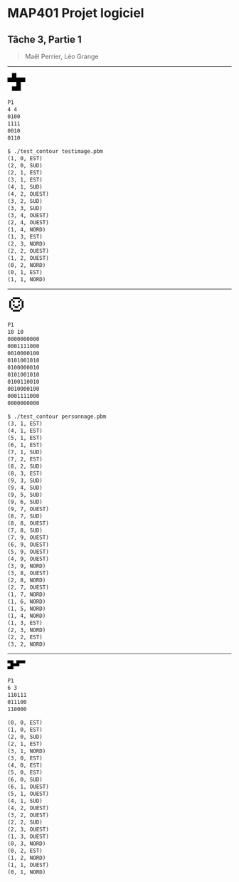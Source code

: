# MAP401 Projet logiciel
## Tâche 3, Partie 1
> Maël Perrier, Léo Grange

***

![testimage](testimage.png)
```pbm
P1
4 4
0100
1111
0010
0110
```
```
$ ./test_contour testimage.pbm
(1, 0, EST)
(2, 0, SUD)
(2, 1, EST)
(3, 1, EST)
(4, 1, SUD)
(4, 2, OUEST)
(3, 2, SUD)
(3, 3, SUD)
(3, 4, OUEST)
(2, 4, OUEST)
(1, 4, NORD)
(1, 3, EST)
(2, 3, NORD)
(2, 2, OUEST)
(1, 2, OUEST)
(0, 2, NORD)
(0, 1, EST)
(1, 1, NORD)
```

***

![personnage](personnage.png)
```pbm
P1
10 10
0000000000
0001111000
0010000100
0101001010
0100000010
0101001010
0100110010
0010000100
0001111000
0000000000
```
```
$ ./test_contour personnage.pbm
(3, 1, EST)
(4, 1, EST)
(5, 1, EST)
(6, 1, EST)
(7, 1, SUD)
(7, 2, EST)
(8, 2, SUD)
(8, 3, EST)
(9, 3, SUD)
(9, 4, SUD)
(9, 5, SUD)
(9, 6, SUD)
(9, 7, OUEST)
(8, 7, SUD)
(8, 8, OUEST)
(7, 8, SUD)
(7, 9, OUEST)
(6, 9, OUEST)
(5, 9, OUEST)
(4, 9, OUEST)
(3, 9, NORD)
(3, 8, OUEST)
(2, 8, NORD)
(2, 7, OUEST)
(1, 7, NORD)
(1, 6, NORD)
(1, 5, NORD)
(1, 4, NORD)
(1, 3, EST)
(2, 3, NORD)
(2, 2, EST)
(3, 2, NORD)
```

***

![testimage2](testimage2.png)
```pbm
P1
6 3
110111
011100
110000
```
```
(0, 0, EST)
(1, 0, EST)
(2, 0, SUD)
(2, 1, EST)
(3, 1, NORD)
(3, 0, EST)
(4, 0, EST)
(5, 0, EST)
(6, 0, SUD)
(6, 1, OUEST)
(5, 1, OUEST)
(4, 1, SUD)
(4, 2, OUEST)
(3, 2, OUEST)
(2, 2, SUD)
(2, 3, OUEST)
(1, 3, OUEST)
(0, 3, NORD)
(0, 2, EST)
(1, 2, NORD)
(1, 1, OUEST)
(0, 1, NORD)
```